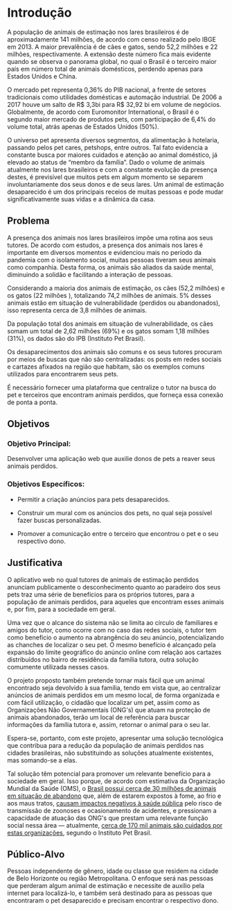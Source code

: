 # Introdução

A população de animais de estimação nos lares brasileiros é de aproximadamente 141 milhões, de acordo com censo realizado pelo IBGE em 2013. A maior prevalência é de cães e gatos, sendo 52,2 milhões e 22 milhões, respectivamente. A extensão deste número fica mais evidente quando se observa o panorama global, no qual o Brasil é o terceiro maior país em número total de animais domésticos, perdendo apenas para Estados Unidos e China.

O mercado pet representa 0,36% do PIB nacional, a frente de setores tradicionais como utilidades domésticas e automação industrial. De 2006 a 2017 houve um salto de R$ 3,3bi para R$ 32,92 bi em volume de negócios. Globalmente, de acordo com Euromonitor International, o Brasil é o segundo maior mercado de produtos pets, com participação de 6,4% do volume total, atrás apenas de Estados Unidos (50%).

O universo pet apresenta diversos segmentos, da alimentação à hotelaria, passando pelos pet cares, petshops, entre outros. Tal fato evidencia a constante busca por maiores cuidados e atenção ao animal doméstico, já elevado ao status de “membro da família”. Dado o volume de animais atualmente nos lares brasileiros e com a constante evolução da presença destes, é previsível que muitos pets em algum momento se separem involuntariamente dos seus donos e de seus lares. Um animal de estimação desaparecido é um dos principais receios de muitas pessoas e pode mudar significativamente suas vidas e a dinâmica da casa.

## Problema

A presença dos animais nos lares brasileiros impõe uma rotina aos seus tutores. De acordo com estudos, a presença dos animais nos lares é importante em diversos momentos e evidenciou mais no período da pandemia com o isolamento social, muitas pessoas tiveram seus animais como companhia. Desta forma, os animais são aliados da saúde mental, diminuindo a solidão e facilitando a interação de pessoas.

Considerando a maioria dos animais de estimação, os cães (52,2 milhões) e  os gatos (22 milhões ), totalizando 74,2 milhões de animais. 5% desses animais estão em situação de vulnerabilidade (perdidos ou abandonados), isso representa cerca de 3,8 milhões de animais. 

Da população total dos animais em situação de vulnerabilidade, os cães somam um total de 2,62 milhões (69%) e os gatos somam 1,18 milhões (31%), os dados são do IPB (Instituto Pet Brasil).

Os desaparecimentos dos animais são comuns e os seus tutores procuram por meios de buscas que não são centralizadas: os posts em redes sociais e cartazes afixados na região que habitam, são os exemplos comuns  utilizados para encontrarem seus pets. 

É necessário fornecer uma plataforma que centralize o tutor na busca do pet e terceiros que encontram animais perdidos, que forneça essa conexão de ponta a ponta.

## Objetivos

### Objetivo Principal:

Desenvolver uma aplicação web que auxilie donos de pets a reaver seus animais perdidos.

### Objetivos Específicos:

 - Permitir a criação anúncios para pets desaparecidos.

 - Construir um mural com os anúncios dos pets, no qual seja possível fazer buscas personalizadas.

 - Promover a comunicação entre o terceiro que encontrou o pet e o seu respectivo dono.

## Justificativa

O aplicativo web no qual tutores de animais de estimação perdidos anunciam publicamente o desconhecimento quanto ao paradeiro dos seus pets traz uma série de benefícios para os próprios tutores, para a população de animais perdidos, para aqueles que encontram esses animais e, por fim, para a sociedade em geral.

Uma vez que o alcance do sistema não se limita ao círculo de familiares e amigos do tutor, como ocorre com no caso das redes sociais, o tutor tem como benefício o aumento na abrangência do seu anúncio, potencializando as chanches de localizar o seu pet. O mesmo benefício é alcançado pela expansão do limite geográfico do anúncio online com relação aos cartazes distribuídos no bairro de residência da família tutora, outra solução comumente utilizada nesses casos.

O projeto proposto também pretende tornar mais fácil que um animal encontrado seja devolvido à sua família, tendo em vista que, ao centralizar anúncios de animais perdidos em um mesmo local, de forma organizada e com fácil utilização, o cidadão que localizar um pet, assim como as Organizações Não Governamentais (ONG's) que atuam na proteção de animais abandonados, terão um local de referência para buscar informações da família tutora e, assim, retornar o animal para o seu lar.

Espera-se, portanto, com este projeto, apresentar uma solução tecnológica que contribua para a redução da população de animais perdidos nas cidades brasileiras, não substituindo as soluções atualmente existentes, mas somando-se a elas.

Tal solução têm potencial para promover um relevante benefício para a sociedade em geral. Isso porque, de acordo com estimativa da Organização Mundial da Saúde (OMS), o [Brasil possui cerca de 30 milhões de animais em situação de abandono](http://www.meioambiente.mg.gov.br/noticias/4135-mesmo-sem-transmitir-o-coronavirus-caes-e-gatos-tem-sido-alvo-de-abandono) que, além de estarem expostos à fome, ao frio e aos maus tratos, [causam impactos negativos à saúde pública](https://g1.globo.com/pe/petrolina-regiao/noticia/espalhados-pela-cidade-animais-de-rua-representam-problema-de-saude-publica-em-petrolina.ghtml) pelo risco de transmissão de zoonoses e ocasionamento de acidentes, e pressionam a capacidade de atuação das ONG's que prestam uma relevante função social nessa área — atualmente, [cerca de 170 mil animais são cuidados por estas organizações](https://g1.globo.com/sp/sao-paulo/noticia/2019/08/18/brasil-tem-mais-de-170-mil-animais-abandonados-sob-cuidado-de-ongs-aponta-instituto.ghtml), segundo o Instituto Pet Brasil.

## Público-Alvo

Pessoas independente de gênero, idade ou classe que residem na cidade de Belo Horizonte ou região Metropolitana. O enfoque será nas pessoas que perderam algum animal de estimação e necessite de auxílio pela internet para localizá-lo, e também será destinado para as pessoas que encontraram o pet desaparecido e precisam encontrar o respectivo dono.
